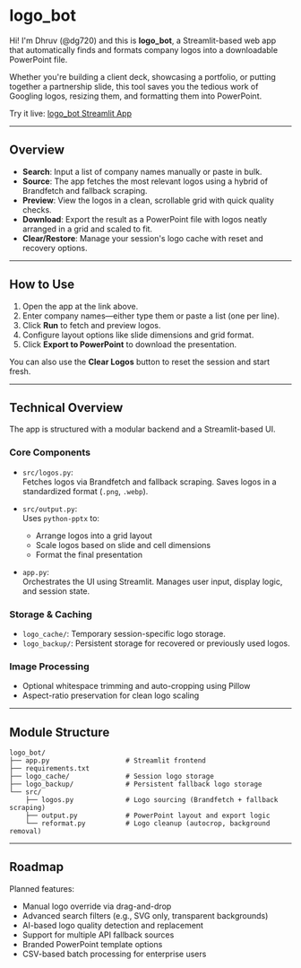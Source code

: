 # logo_bot

Hi! I'm Dhruv (@dg720) and this is **logo_bot**, a Streamlit-based web app that automatically finds and formats company logos into a downloadable PowerPoint file.

Whether you're building a client deck, showcasing a portfolio, or putting together a partnership slide, this tool saves you the tedious work of Googling logos, resizing them, and formatting them into PowerPoint.

Try it live: [logo_bot Streamlit App](https://dg720-logo-bot-main-xvjsh8.streamlit.app/)

---

## Overview

- **Search**: Input a list of company names manually or paste in bulk.
- **Source**: The app fetches the most relevant logos using a hybrid of Brandfetch and fallback scraping.
- **Preview**: View the logos in a clean, scrollable grid with quick quality checks.
- **Download**: Export the result as a PowerPoint file with logos neatly arranged in a grid and scaled to fit.
- **Clear/Restore**: Manage your session's logo cache with reset and recovery options.

---

## How to Use

1. Open the app at the link above.
2. Enter company names—either type them or paste a list (one per line).
3. Click **Run** to fetch and preview logos.
4. Configure layout options like slide dimensions and grid format.
5. Click **Export to PowerPoint** to download the presentation.

You can also use the **Clear Logos** button to reset the session and start fresh.

---

## Technical Overview

The app is structured with a modular backend and a Streamlit-based UI.

### Core Components

- `src/logos.py`:  
  Fetches logos via Brandfetch and fallback scraping. Saves logos in a standardized format (`.png`, `.webp`).

- `src/output.py`:  
  Uses `python-pptx` to:
  - Arrange logos into a grid layout
  - Scale logos based on slide and cell dimensions
  - Format the final presentation

- `app.py`:  
  Orchestrates the UI using Streamlit. Manages user input, display logic, and session state.

### Storage & Caching

- `logo_cache/`: Temporary session-specific logo storage.
- `logo_backup/`: Persistent storage for recovered or previously used logos.

### Image Processing

- Optional whitespace trimming and auto-cropping using Pillow
- Aspect-ratio preservation for clean logo scaling

---

## Module Structure

    logo_bot/
    ├── app.py                   # Streamlit frontend
    ├── requirements.txt
    ├── logo_cache/              # Session logo storage
    ├── logo_backup/             # Persistent fallback logo storage
    └── src/
        ├── logos.py             # Logo sourcing (Brandfetch + fallback scraping)
        ├── output.py            # PowerPoint layout and export logic
        └── reformat.py          # Logo cleanup (autocrop, background removal)

---

## Roadmap

Planned features:

- Manual logo override via drag-and-drop
- Advanced search filters (e.g., SVG only, transparent backgrounds)
- AI-based logo quality detection and replacement
- Support for multiple API fallback sources
- Branded PowerPoint template options
- CSV-based batch processing for enterprise users

